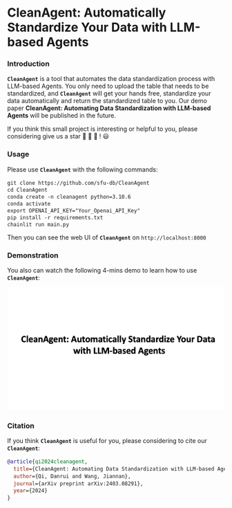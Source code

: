 # CleanAgent: Automatically Standardize Your Data with LLM-based Agents
### Introduction
**`CleanAgent`** is a tool that automates the data standardization process with LLM-based Agents. You only need to upload the table that needs to be standardized, and **`CleanAgent`** will get your hands free, standardize your data automatically and return the standardized table to you.
Our demo paper **CleanAgent: Automating Data Standardization with LLM-based Agents** will be published in the future.

If you think this small project is interesting or helpful to you, please considering give us a star :star2: :star2: :star2: ! :smiley:

### Usage
Please use **`CleanAgent`** with the following commands:
```shell
git clone https://github.com/sfu-db/CleanAgent
cd CleanAgent
conda create -n cleanagent python=3.10.6
conda activate
export OPENAI_API_KEY="Your_Openai_API_Key"
pip install -r requirements.txt
chainlit run main.py
```
Then you can see the web UI of **`CleanAgent`** on `http://localhost:8000`

### Demonstration
You also can watch the following 4-mins demo to learn how to use **`CleanAgent`**:

<a href="https://youtu.be/fSYXVM6qeqM"><img src="assets/git_page.png"/></a>

### Citation
If you think **`CleanAgent`** is useful for you, please considering to cite our **`CleanAgent`**:
```bibtex
@article{qi2024cleanagent,
  title={CleanAgent: Automating Data Standardization with LLM-based Agents},
  author={Qi, Danrui and Wang, Jiannan},
  journal={arXiv preprint arXiv:2403.08291},
  year={2024}
}
```

